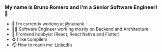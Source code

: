### My name is Bruno Romero and I'm a Senior Software Engineer! 👋

- 🔭 I’m currently working at @nubank
- 👷‍♂️ Software Engineer working mostly on Backend and Architecture
- 🌱 Frontend hobbyist (React, React Native and Flutter)
- ♻️ I like compilers
- 📫 How to reach me: [LinkedIn](https://www.linkedin.com/in/brunobromero/)
<!-- - 👯 I’m looking to collaborate on ... Vue.js -->
<!-- - 🤔 I’m looking for help with ... React Server Components -->
<!-- - 💬 Ask me about ... Anything -->
<!-- - 📫 Also on YouTube: ... [YouTube](http://erik.video) -->
<!-- - 😄 Pronouns: ... He/Him -->
<!-- - ⚡ Fun fact: ... I am half Finnish -->
